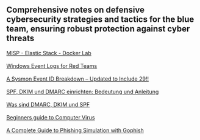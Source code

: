 ## Comprehensive notes on defensive cybersecurity strategies and tactics for the blue team, ensuring robust protection against cyber threats

[MISP - Elastic Stack - Docker Lab](https://www.misp-project.org/2024/04/05/elastic-misp-docker.html/)
<br></br>
[Windows Event Logs for Red Teams](https://www.blackhillsinfosec.com/windows-event-logs-for-red-teams/)
<br></br>
[A Sysmon Event ID Breakdown – Updated to Include 29!!](https://www.blackhillsinfosec.com/a-sysmon-event-id-breakdown/)
<br></br>
[SPF, DKIM und DMARC einrichten: Bedeutung und Anleitung](https://www.mailjet.com/de/blog/zustellbarkeit/dkim-spf-dmarc/)
<br></br>
[Was sind DMARC, DKIM und SPF](https://www.cloudflare.com/de-de/learning/email-security/dmarc-dkim-spf/)
<br></br>
[Beginners guide to Computer Virus](https://www.hackercoolmagazine.com/beginners-guide-to-computer-virus/)
<br></br>
[A Complete Guide to Phishing Simulation with Gophish](https://redfoxsec.com/blog/phishing-simulations-with-gophish/)
<br></br>
[]()
<br></br>
[]()
<br></br>
[]()
<br></br>
[]()
<br></br>
[]()
<br></br>
[]()
<br></br>
[]()
<br></br>
[]()
<br></br>
[]()
<br></br>
[]()
<br></br>
[]()
<br></br>
[]()
<br></br>
[]()
<br></br>
